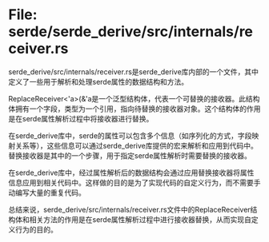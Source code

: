 # File: serde/serde_derive/src/internals/receiver.rs

serde_derive/src/internals/receiver.rs是serde_derive库内部的一个文件，其中定义了一些用于解析和处理serde属性的数据结构和方法。

ReplaceReceiver<'a>(&'a是一个泛型结构体，代表一个可替换的接收器。此结构体拥有一个字段，类型为一个引用，指向待替换的接收器对象。这个结构体的作用是在serde属性解析过程中将接收器进行替换。

在serde_derive库中，serde的属性可以包含多个信息（如序列化的方式，字段映射关系等），这些信息可以通过serde_derive库提供的宏来解析和应用到代码中。替换接收器是其中的一个步骤，用于指定serde属性解析时需要替换的接收器。

在serde_derive库中，经过属性解析后的数据结构会通过应用替换接收器将属性信息应用到相关代码中。这样做的目的是为了实现代码的自定义行为，而不需要手动编写大量的重复代码。

总结来说，serde_derive/src/internals/receiver.rs文件中的ReplaceReceiver结构体和相关方法的作用是在serde属性解析过程中进行接收器替换，从而实现自定义行为的目的。

